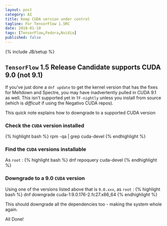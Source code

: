 ```yaml
---
layout: post
category: AI
title: Keep CUDA version under control
tagline: For TensorFlow 1.5RC 
date: 2018-01-10
tags: [TensorFlow,Fedora,Nvidia]
published: false
---
```

{% include JB/setup %}


## ```TensorFlow``` 1.5 Release Candidate supports CUDA 9.0 (not 9.1)

If you've just done a ```dnf update``` to get the kernel version that
has the fixes for Meltdown and Spectre, you may have inadvertently pulled
in CUDA 9.1 as well.  This isn't supported yet in ```TF-nightly``` unless you
install from source (which is *difficult* if using the Negativo CUDA repos).

This quick note explains how to downgrade to a supported CUDA version

### Check the ```CUDA``` version installed  

{% highlight bash %}
rpm -qa | grep cuda-devel
{% endhighlight %}


### Find the ```CUDA``` versions installable

As ```root``` :
{% highlight bash %}
dnf repoquery cuda-devel
{% endhighlight %}


### Downgrade to a 9.0 ```CUDA``` version

Using one of the versions listed above that is ```9.0.xxx```, as ```root``` :
{% highlight bash %}
dnf downgrade cuda-1:9.0.176-2.fc27.x86_64
{% endhighlight %}

This should downgrade all the dependencies too - making the system whole again.

All Done!
